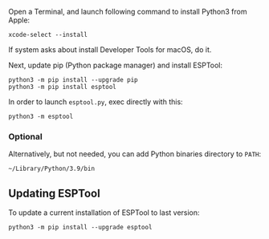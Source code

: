 Open a Terminal, and launch following command to install Python3 from Apple:

```shell
xcode-select --install
```

If system asks about install Developer Tools for macOS, do it.

Next, update pip (Python package manager) and install ESPTool:
```shell
python3 -m pip install --upgrade pip
python3 -m pip install esptool
```

In order to launch `esptool.py`, exec directly with this:
```shell
python3 -m esptool
```

### Optional

Alternatively, but not needed, you can add Python binaries directory to `PATH`:
```shell
~/Library/Python/3.9/bin
```

## Updating ESPTool

To update a current installation of ESPTool to last version:
```shell
python3 -m pip install --upgrade esptool
```